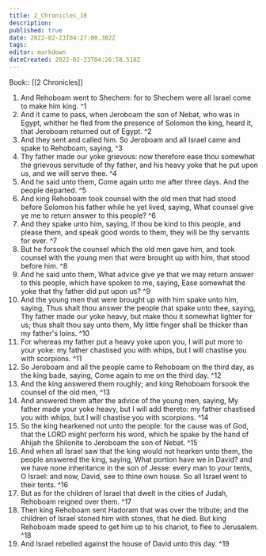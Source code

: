 ```yaml
---
title: 2_Chronicles_10
description: 
published: true
date: 2022-02-23T04:27:00.302Z
tags: 
editor: markdown
dateCreated: 2022-02-23T04:26:58.518Z
---
```


 Book:: [[2 Chronicles]]
 1. And Rehoboam went to Shechem: for to Shechem were all Israel come to make him king. ^1
 2. And it came to pass, when Jeroboam the son of Nebat, who was in Egypt, whither he fled from the presence of Solomon the king, heard it, that Jeroboam returned out of Egypt. ^2
 3. And they sent and called him. So Jeroboam and all Israel came and spake to Rehoboam, saying, ^3
 4. Thy father made our yoke grievous: now therefore ease thou somewhat the grievous servitude of thy father, and his heavy yoke that he put upon us, and we will serve thee. ^4
 5. And he said unto them, Come again unto me after three days. And the people departed. ^5
 6. And king Rehoboam took counsel with the old men that had stood before Solomon his father while he yet lived, saying, What counsel give ye me to return answer to this people? ^6
 7. And they spake unto him, saying, If thou be kind to this people, and please them, and speak good words to them, they will be thy servants for ever. ^7
 8. But he forsook the counsel which the old men gave him, and took counsel with the young men that were brought up with him, that stood before him. ^8
 9. And he said unto them, What advice give ye that we may return answer to this people, which have spoken to me, saying, Ease somewhat the yoke that thy father did put upon us? ^9
 10. And the young men that were brought up with him spake unto him, saying, Thus shalt thou answer the people that spake unto thee, saying, Thy father made our yoke heavy, but make thou it somewhat lighter for us; thus shalt thou say unto them, My little finger shall be thicker than my father's loins. ^10
 11. For whereas my father put a heavy yoke upon you, I will put more to your yoke: my father chastised you with whips, but I will chastise you with scorpions. ^11
 12. So Jeroboam and all the people came to Rehoboam on the third day, as the king bade, saying, Come again to me on the third day. ^12
 13. And the king answered them roughly; and king Rehoboam forsook the counsel of the old men, ^13
 14. And answered them after the advice of the young men, saying, My father made your yoke heavy, but I will add thereto: my father chastised you with whips, but I will chastise you with scorpions. ^14
 15. So the king hearkened not unto the people: for the cause was of God, that the LORD might perform his word, which he spake by the hand of Ahijah the Shilonite to Jeroboam the son of Nebat. ^15
 16. And when all Israel saw that the king would not hearken unto them, the people answered the king, saying, What portion have we in David? and we have none inheritance in the son of Jesse: every man to your tents, O Israel: and now, David, see to thine own house. So all Israel went to their tents. ^16
 17. But as for the children of Israel that dwelt in the cities of Judah, Rehoboam reigned over them. ^17
 18. Then king Rehoboam sent Hadoram that was over the tribute; and the children of Israel stoned him with stones, that he died. But king Rehoboam made speed to get him up to his chariot, to flee to Jerusalem. ^18
 19. And Israel rebelled against the house of David unto this day. ^19
